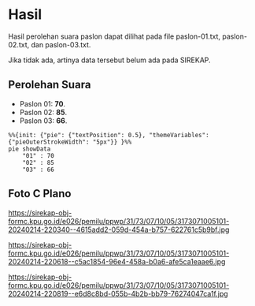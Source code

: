 # Hasil

Hasil perolehan suara paslon dapat dilihat pada file paslon-01.txt, paslon-02.txt, dan paslon-03.txt.

Jika tidak ada, artinya data tersebut belum ada pada SIREKAP.

## Perolehan Suara

 * Paslon 01: **70**.
 * Paslon 02: **85**.
 * Paslon 03: **66**.

```mermaid
%%{init: {"pie": {"textPosition": 0.5}, "themeVariables": {"pieOuterStrokeWidth": "5px"}} }%%
pie showData
    "01" : 70
    "02" : 85
    "03" : 66
```
## Foto C Plano

https://sirekap-obj-formc.kpu.go.id/e026/pemilu/ppwp/31/73/07/10/05/3173071005101-20240214-220340--4615add2-059d-454a-b757-622761c5b9bf.jpg

https://sirekap-obj-formc.kpu.go.id/e026/pemilu/ppwp/31/73/07/10/05/3173071005101-20240214-220618--c5ac1854-96e4-458a-b0a6-afe5ca1eaae6.jpg

https://sirekap-obj-formc.kpu.go.id/e026/pemilu/ppwp/31/73/07/10/05/3173071005101-20240214-220819--e6d8c8bd-055b-4b2b-bb79-76274047ca1f.jpg
